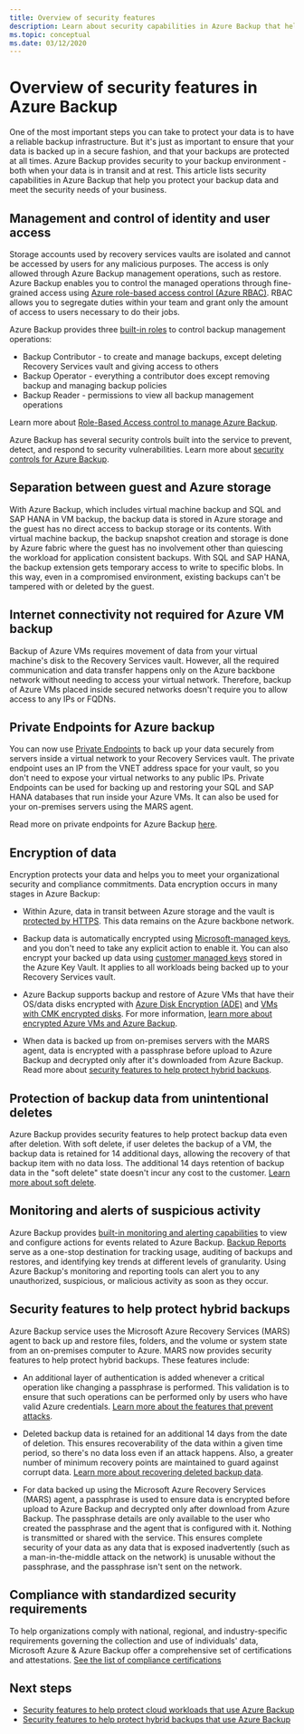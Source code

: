 ```yaml
---
title: Overview of security features
description: Learn about security capabilities in Azure Backup that help you protect your backup data and meet the security needs of your business.
ms.topic: conceptual
ms.date: 03/12/2020
---
```


# Overview of security features in Azure Backup

One of the most important steps you can take to protect your data is to have a reliable backup infrastructure. But it's just as important to ensure that your data is backed up in a secure fashion, and that your backups are protected at all times. Azure Backup provides security to your backup environment - both when your data is in transit and at rest. This article lists security capabilities in Azure Backup that help you protect your backup data and meet the security needs of your business.

## Management and control of identity and user access

Storage accounts used by recovery services vaults are isolated and cannot be accessed by users for any malicious purposes. The access is only allowed through Azure Backup management operations, such as restore. Azure Backup enables you to control the managed operations through fine-grained access using [Azure role-based access control (Azure RBAC)](./backup-rbac-rs-vault.md). RBAC allows you to segregate duties within your team and grant only the amount of access to users necessary to do their jobs.

Azure Backup provides three [built-in roles](../role-based-access-control/built-in-roles.md) to control backup management operations:

* Backup Contributor - to create and manage backups, except deleting Recovery Services vault and giving access to others
* Backup Operator - everything a contributor does except removing backup and managing backup policies
* Backup Reader - permissions to view all backup management operations

Learn more about [Role-Based Access control to manage Azure Backup](./backup-rbac-rs-vault.md).

Azure Backup has several security controls built into the service to prevent, detect, and respond to security vulnerabilities. Learn more about [security controls for Azure Backup](./backup-security-controls.md).

## Separation between guest and Azure storage

With Azure Backup, which includes virtual machine backup and SQL and SAP HANA in VM backup, the backup data is stored in Azure storage and the guest has no direct access to backup storage or its contents.  With virtual machine backup, the backup snapshot creation and storage is done by Azure fabric where the guest has no involvement other than quiescing the workload for application consistent backups.  With SQL and SAP HANA, the backup extension gets temporary access to write to specific blobs.  In this way, even in a compromised environment, existing backups can't be tampered with or deleted by the guest.

## Internet connectivity not required for Azure VM backup

Backup of Azure VMs requires movement of data from your virtual machine's disk to the Recovery Services vault. However, all the required communication and data transfer happens only on the Azure backbone network without needing to access your virtual network. Therefore, backup of Azure VMs placed inside secured networks doesn't require you to allow access to any IPs or FQDNs.

## Private Endpoints for Azure backup

You can now use [Private Endpoints](../private-link/private-endpoint-overview.md) to back up your data securely from servers inside a virtual network to your Recovery Services vault. The private endpoint uses an IP from the VNET address space for your vault, so you don't need to expose your virtual networks to any public IPs. Private Endpoints can be used for backing up and restoring your SQL and SAP HANA databases that run inside your Azure VMs. It can also be used for your on-premises servers using the MARS agent.

Read more on private endpoints for Azure Backup [here](./private-endpoints.md).

## Encryption of data

Encryption protects your data and helps you to meet your organizational security and compliance commitments. Data encryption occurs in many stages in Azure Backup:

* Within Azure, data in transit between Azure storage and the vault is [protected by HTTPS](backup-support-matrix.md#network-traffic-to-azure). This data remains on the Azure backbone network.

* Backup data is automatically encrypted using [Microsoft-managed keys](backup-encryption.md#encryption-of-backup-data-using-platform-managed-keys), and you don't need to take any explicit action to enable it. You can also encrypt your backed up data using [customer managed keys](encryption-at-rest-with-cmk.md) stored in the Azure Key Vault. It applies to all workloads being backed up to your Recovery Services vault.

* Azure Backup supports backup and restore of Azure VMs that have their OS/data disks encrypted with [Azure Disk Encryption (ADE)](backup-encryption.md#backup-of-azure-vms-encrypted-using-azure-disk-encryption-ade) and [VMs with CMK encrypted disks](backup-encryption.md#backup-of-azure-vms-with-managed-disks-encrypted-using-customer-managed-keys). For more information, [learn more about encrypted Azure VMs and Azure Backup](./backup-azure-vms-encryption.md).

* When data is backed up from on-premises servers with the MARS agent, data is encrypted with a passphrase before upload to Azure Backup and decrypted only after it's downloaded from Azure Backup. Read more about [security features to help protect hybrid backups](#security-features-to-help-protect-hybrid-backups).

## Protection of backup data from unintentional deletes

Azure Backup provides security features to help protect backup data even after deletion. With soft delete, if user deletes the backup of a VM, the backup data is retained for 14 additional days, allowing the recovery of that backup item with no data loss. The additional 14 days retention of backup data in the "soft delete" state doesn't incur any cost to the customer. [Learn more about soft delete](backup-azure-security-feature-cloud.md).

## Monitoring and alerts of suspicious activity

Azure Backup provides [built-in monitoring and alerting capabilities](./backup-azure-monitoring-built-in-monitor.md) to view and configure actions for events related to Azure Backup. [Backup Reports](./configure-reports.md) serve as a one-stop destination for tracking usage, auditing of backups and restores, and identifying key trends at different levels of granularity. Using Azure Backup's monitoring and reporting tools can alert you to any unauthorized, suspicious, or malicious activity as soon as they occur.

## Security features to help protect hybrid backups

Azure Backup service uses the Microsoft Azure Recovery Services (MARS) agent to back up and restore files, folders, and the volume or system state from an on-premises computer to Azure. MARS now provides security features to help protect hybrid backups. These features include:

* An additional layer of authentication is added whenever a critical operation like changing a passphrase is performed. This validation is to ensure that such operations can be performed only by users who have valid Azure credentials. [Learn more about the features that prevent attacks](./backup-azure-security-feature.md#prevent-attacks).

* Deleted backup data is retained for an additional 14 days from the date of deletion. This ensures recoverability of the data within a given time period, so there's no data loss even if an attack happens. Also, a greater number of minimum recovery points are maintained to guard against corrupt data. [Learn more about recovering deleted backup data](./backup-azure-security-feature.md#recover-deleted-backup-data).

* For data backed up using the Microsoft Azure Recovery Services (MARS) agent, a passphrase is used to ensure data is encrypted before upload to Azure Backup and decrypted only after download from Azure Backup. The passphrase details are only available to the user who created the passphrase and the agent that is configured with it. Nothing is transmitted or shared with the service. This ensures complete security of your data as any data that is exposed inadvertently (such as a man-in-the-middle attack on the network) is unusable without the passphrase, and the passphrase isn't sent on the network.

## Compliance with standardized security requirements

To help organizations comply with national, regional, and industry-specific requirements governing the collection and use of individuals' data, Microsoft Azure & Azure Backup offer a comprehensive set of certifications and attestations. [See the list of compliance certifications](compliance-offerings.md)

## Next steps

* [Security features to help protect cloud workloads that use Azure Backup](backup-azure-security-feature-cloud.md)
* [Security features to help protect hybrid backups that use Azure Backup](backup-azure-security-feature.md)
